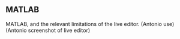## MATLAB
MATLAB, and the relevant limitations of the live editor.
(Antonio use)
(Antonio screenshot of live editor)
